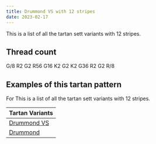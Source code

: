 ```yaml
---
title: Drummond VS with 12 stripes
date: 2023-02-17
---
```

This is a list of all the tartan sett variants with 12 stripes.

## Thread count
G/8 R2 G2 R56 G16 K2 G2 K2 G36 R2 G2 R/8

## Examples of this tartan pattern
For This is a list of all the tartan sett variants with 12 stripes.

| Tartan Variants |
|---------------|
| [Drummond VS](/variants/g/8/r2/g2/r56/g16/k2/g2/k2/g36/r2/g2/r/8-g004c00-k000000-rc80000/)||
| [Drummond](/variants/g/8/r2/g2/r56/g16/k2/g2/k2/g36/r2/g2/r/8-g008000-k000000-rc00000/)||
